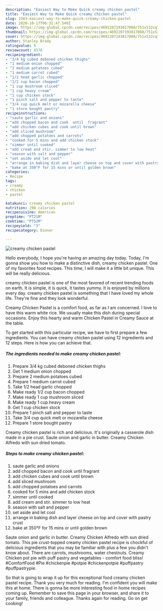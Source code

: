 ```yaml
---
description: "Easiest Way to Make Quick creamy chicken pastel"
title: "Easiest Way to Make Quick creamy chicken pastel"
slug: 1503-easiest-way-to-make-quick-creamy-chicken-pastel
date: 2020-10-17T06:31:47.540Z
image: https://img-global.cpcdn.com/recipes/4692207193817088/751x532cq70/creamy-chicken-pastel-recipe-main-photo.jpg
thumbnail: https://img-global.cpcdn.com/recipes/4692207193817088/751x532cq70/creamy-chicken-pastel-recipe-main-photo.jpg
cover: https://img-global.cpcdn.com/recipes/4692207193817088/751x532cq70/creamy-chicken-pastel-recipe-main-photo.jpg
author: Stanley Brady
ratingvalue: 5
reviewcount: 4576
recipeingredient:
- "3/4 kg cubed deboned chicken thighs"
- "1 medium onion chopped"
- "2 medium potatoes cubed"
- "1 medium carrot cubed"
- "1/2 head garlic chopped"
- "1/2 cup bacon chopped"
- "1 cup mushroom sliced"
- "1 cup heavy cream"
- "1 cup chicken stock"
- "1 pinch salt and pepper to taste"
- "3/4 cup quick melt or mozarella cheese"
- "1 store bought pastry"
recipeinstructions:
- "saute garlic and onions"
- "add chopped bacon and cook  until  fragrant"
- "add chicken cubes and cook until brown"
- "add sliced mushroom"
- "add chopped potatoes and carrots"
- "cooked for 5 mins and add chicken stock"
- "simmer until cooked"
- "add cream and stir. simmer to low heat"
- "season with salt and pepper"
- "set aside and let cool"
- "arrange in baking dish and layer cheese on top and cover with pastry crust"
- "bake at 350°F for 15 mins or until golden brown"
categories:
- Recipe
tags:
- creamy
- chicken
- pastel

katakunci: creamy chicken pastel 
nutrition: 298 calories
recipecuisine: American
preptime: "PT21M"
cooktime: "PT52M"
recipeyield: "3"
recipecategory: Dinner

---
```



![creamy chicken pastel](https://img-global.cpcdn.com/recipes/4692207193817088/751x532cq70/creamy-chicken-pastel-recipe-main-photo.jpg)

Hello everybody, I hope you're having an amazing day today. Today, I'm gonna show you how to make a distinctive dish, creamy chicken pastel. One of my favorites food recipes. This time, I will make it a little bit unique. This will be really delicious.

creamy chicken pastel is one of the most favored of recent trending foods on earth. It is simple, it is quick, it tastes yummy. It is enjoyed by millions every day. creamy chicken pastel is something that I have loved my whole life. They're fine and they look wonderful.

Creamy Chicken Pastel is a comfort food, as far as I am concerned. I love to have this warm white rice. We usually make this dish during special occasions. Enjoy this hearty and warm Chicken Pastel in Creamy Sauce at the table.


To get started with this particular recipe, we have to first prepare a few ingredients. You can have creamy chicken pastel using 12 ingredients and 12 steps. Here is how you can achieve that.

<!--inarticleads1-->

##### The ingredients needed to make creamy chicken pastel:

1. Prepare 3/4 kg cubed deboned chicken thighs
1. Get 1 medium onion chopped
1. Prepare 2 medium potatoes cubed
1. Prepare 1 medium carrot cubed
1. Take 1/2 head garlic chopped
1. Make ready 1/2 cup bacon chopped
1. Make ready 1 cup mushroom sliced
1. Make ready 1 cup heavy cream
1. Get 1 cup chicken stock
1. Prepare 1 pinch salt and pepper to taste
1. Take 3/4 cup quick melt or mozarella cheese
1. Prepare 1 store bought pastry


Creamy chicken pastel is rich and delicious. It&#39;s originally a casserole dish made in a pie crust. Saute onion and garlic in butter. Creamy Chicken Alfredo with sun dried tomato. 

<!--inarticleads2-->

##### Steps to make creamy chicken pastel:

1. saute garlic and onions
1. add chopped bacon and cook  until  fragrant
1. add chicken cubes and cook until brown
1. add sliced mushroom
1. add chopped potatoes and carrots
1. cooked for 5 mins and add chicken stock
1. simmer until cooked
1. add cream and stir. simmer to low heat
1. season with salt and pepper
1. set aside and let cool
1. arrange in baking dish and layer cheese on top and cover with pastry crust
1. bake at 350°F for 15 mins or until golden brown


Saute onion and garlic in butter. Creamy Chicken Alfredo with sun dried tomato. This pie crust-topped creamy chicken pastel recipe is chockful of delicious ingredients that you may be familiar with plus a few you didn&#39;t know about. There are carrots, mushrooms, water chestnuts. Creamy Chicken pot pie with puff pastry and vegetables - comfort food bliss! #ComfortFood #Pie #chickenpie #potpie #chickenpotpie #puffpastry #puffpastrypie. 

So that is going to wrap it up for this exceptional food creamy chicken pastel recipe. Thank you very much for reading. I'm confident you will make this at home. There is gonna be more interesting food in home recipes coming up. Remember to save this page in your browser, and share it to your family, friends and colleague. Thanks again for reading. Go on get cooking!
